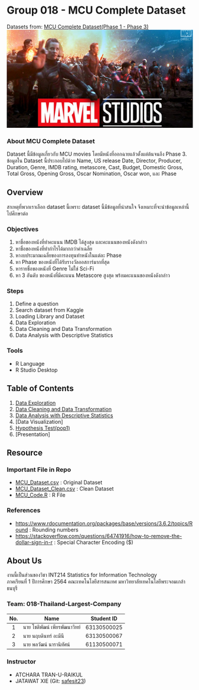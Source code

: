 # Group 018 - MCU Complete Dataset
Datasets from: [MCU Complete Dataset(Phase 1 - Phase 3)](https://www.kaggle.com/rachit239/mcu-complete-dataset)
![topics](Marvel_Studio.jpeg)

### About MCU Complete Dataset
Dataset นี้มีข้อมูลเกี่ยวกับ MCU movies โดยมีหนังที่ออกฉายแล้วตั้งแต่ต้นจนถึง Phase 3. ข้อมูลใน Dataset นี้ประกอบไปด้วย Name, US release Date, Director, Producer, Duration, Genre, IMDB rating, metascore, Cast, Budget, Domestic Gross, Total Gross, Opening Gross, Oscar Nomination, Oscar won, และ Phase
## Overview
สาเหตุที่พวกเราเลือก dataset นี้เพราะ dataset นี้มีข้อมูลที่น่าสนใจ จึงเหมาะที่จะนำข้อมูลเหล่านี้ไปศึกษาต่อ

### Objectives
1. หาชื่อของหนังที่ทำคะแนน IMDB ได้สูงสุด และคะแนนของหนังดังกล่าว
2. หาชื่อของหนังที่ทำกำไรได้มากกว่าค่าเฉลี่ย
3. หางบประมาณเฉลี่ยของการลงทุนทำหนังในแต่ละ Phase
4. หา Phase ของหนังที่ได้รับรางวัลออสการ์มากที่สุด
5. หารายชื่อของหนังที่ Genre ไม่ใช่ Sci-Fi
6. หา 3 อันดับ ของหนังที่มีคะแนน Metascore สูงสุด พร้อมคะแนนของหนังดังกล่าว

### Steps
1. Define a question
2. Search dataset from Kaggle
3. Loading Library and Dataset
4. Data Exploration
5. Data Cleaning and Data Transformation
6. Data Analysis with Descriptive Statistics

### Tools
- R Language
- R Studio Desktop

## Table of Contents
1. [Data Exploration](./01_DataExploration.md)
2. [Data Cleaning and Data Transformation](./02_DataCleaning.md)
3. [Data Analysis with Descriptive Statistics](./03_DataAnalysis.md)
4. [Data Visualization]
5. [Hypothesis Test(pop1)](./HypothesisTesting.md)
6. [Presentation]

## Resource
### Important File in Repo
- [MCU_Dataset.csv](./MCU_Dataset.csv) : Original Dataset
- [MCU_Dataset_Clean.csv](./MCU_Dataset_Clean.csv) : Clean Dataset
- [MCU_Code.R](./MCU_Code.R) : R File
### References
- https://www.rdocumentation.org/packages/base/versions/3.6.2/topics/Round : Rounding numbers
- https://stackoverflow.com/questions/64741916/how-to-remove-the-dollar-sign-in-r : Special Character Encoding ($)
## About Us
งานนี้เป็นส่วนของวิชา INT214 Statistics for Information Technology <br/> ภาคเรียนที่ 1 ปีการศึกษา 2564 คณะเทคโนโลยีสารสนเทศ มหาวิทยาลัยเทคโนโลยีพระจอมเกล้าธนบุรี
### Team: 018-Thailand-Largest-Company
| No. | Name              | Student ID   |
|:---:|-------------------|--------------|
|  1  | นาย โชติพัฒน์ เพียรพัฒนาวิทย์    | 63130500025  |
|  2  | นาย นฤบดินทร์ อะมีนี   | 63130500067  |
|  3  | นาย พลวัฒน์ นารานิทัศน์   | 61130500071 |

### Instructor
- ATCHARA TRAN-U-RAIKUL
- JATAWAT XIE (Git: [safesit23](https://github.com/safesit23))



